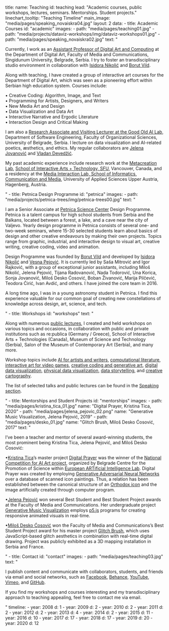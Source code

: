 title: 
    name: Teaching
id: teaching
lead: "Academic courses, public workshops, lectures, seminars. Mentorships. Student projects."
linechart_tooltip: "Teaching Timeline"
main_image: "media/pages/speaking_novaiskra04.jpg"
layout: 2
data:
    - title: Academic Courses
      id: "academic"
      images: 
        - path: "media/pages/teaching01.jpg"
        - path: "media/projects/dataviz-workshops/img/dataviz-workshops01.jpg"
        - path: "media/pages/speaking_novaiskra02.jpg"
      text: "<p>Currently, I work as an <a href='https://fmk.singidunum.ac.rs/profesori/uros-krcadinac/' target='_blank'>Assistant Professor of Digital Art and Computing</a> at the Department of Digital Art, Faculty of Media and Communications, Singidunum University, Belgrade, Serbia. I try to foster an transdisciplinary studio environment in collaboration with <a href='https://fmk.singidunum.ac.rs/profesori/isidora-nikolic/' target='_blank'>Isidora Nikolić</a> and <a href='https://fmk.singidunum.ac.rs/profesori/borut-vild/' target='_blank'>Borut Vild</a>.</p> 
<p>Along with teaching, I have created a group of interactive art courses for the Department of Digital Art, which was seen as a pioneering effort within Serbian high education system. Courses include:</p>
<p><span class='italic-style'><span class='bullet-padding'>•</span> Creative Coding: Algorithm, Image, and Text<br>
<span class='bullet-padding'>•</span> Programming for Artists, Designers, and Writers<br>
<span class='bullet-padding'>•</span> New Media Art and Design<br>
<span class='bullet-padding'>•</span> Data Visualization and Data Art<br>
<span class='bullet-padding'>•</span> Interactive Narrative and Ergodic Literature<br>
<span class='bullet-padding'>•</span> Interaction Design and Critical Making</span></p>
<p>I am also a <a href='http://goodoldai.org/' target='_blank'>Research Associate and Visiting Lecturer at the Good Old AI Lab</a>, Department of Software Engineering, Faculty of Organizational Sciences, University of Belgrade, Serbia. I lecture on data visualization and AI-related poetics, æsthetics, and ethics. My regular collaborators are <a href='https://jelenajovanovic.net/' target='_blank'>Jelena Jovanović</a> and <a href='http://devedzic.fon.bg.ac.rs/' target='_blank'>Vladan Devedžić</a>.</p>
<p>My past academic experience include research work at the <a href='http://metacreation.net/' target='_blank'>Metacreation Lab</a>, <a href='http://www.sfu.ca/siat.html' target='_blank'>School of Interactive Arts + Technology, SFU</a>, Vancouver, Canada, and a residency at the <a href='http://mi-lab.org/' target='_blank'>Media Interaction Lab,  School of Informatics, Communication and Media</a>, University of Applied Sciences Upper Austria, Hagenberg, Austria.</p>" 
    - title: Petnica Design Programme
      id: "petnica"
      images: 
        - path: "media/projects/petnica-trees/img/petnica-trees00.jpg"
      text: "<p>I am a Senior Associate at <a href='https://en.wikipedia.org/wiki/Petnica_Science_Center' target='_blank'>Petnica Science Center</a> Design Programme. Petnica is a talent campus for high school students from Serbia and the Balkans, located between a forest, a lake, and a cave near the city of Valjevo. Yearly design programme in Petnica consists of several one- and two-week seminars, where 15-30 selected students learn about basics of design and other creative endeavours by making their own projects. Topics range from graphic, industrial, and interactive design to visual art, creative writing, creative coding, video and animation.</p>
<p>Design Programme was founded by <a href='https://www.designed.rs/intervju/borut_vild' target='_blank'>Borut Vild</a> and developed by <a href='https://www.designed.rs/intervju/isidora_nikolic' target='_blank'> Isidora Nikolić</a> and <a href='https://www.fsu.edu.rs/en/professor-vesna-pejovic/' target='_blank'>Vesna Pejović</a>. It is currently led by Saša Mitrović and Igor Rajković, with a group of exceptional junior assistants, including Miloš Nikolić, Jelena Pejović, Tijana Radovanović, Nada Todorović, Una Korica, Sonja Jovanović, Miloš Desko Ćosović, Boban Živanović, Marija Pilčević, Teodora Ćirić, Ivan Avdić, and others. I have joined the core team in 2016.</p>
<p>A long time ago, I was in a young astronomy student in Petnica. I find this experience valuable for our common goal of creating new constellations of knowledge across design, art, science, and tech.</p>"
    - title: Workshops
      id: "workshops"
      text: "<p>Along with numerous <a href='/work/speaking/'>public lectures</a>, I created and held workshops on various topics and occasions, in collaboration with public and private institutions such as re:publica (Germany / Greece), School of Interactive Arts + Technologies (Canada), Museum of Science and Technology (Serbia), Salon of the Museum of Contemporary Art (Serbia), and many more.</p> 
<p>Workshop topics include <a href='/work/projects/ai-art-workshops/'>AI for artists and writers</a>, <a href='/work/projects/optimized-poetry/'>computational literature</a>, <a href='/work/projects/gamejam/'>interactive art for video games</a>, <a href='/work/projects/gen-art-workshops/'>creative coding and generative art</a>, <a href='/work/projects/dataviz-workshops/'>digital data visualization</a>, <a href='/work/projects/physical-dataviz-workshops/'>physical data visualization</a>, <a href='/work/projects/data-storytelling-workshops/'>data storytelling</a>, and <a href='/work/projects/kis-kafanas/'>creative cartography</a>.</p>
<p>The list of selected talks and public lectures can be found in the <a href='/work/speaking/'>Speaking section</a>.</p>"
    - title: Mentorships and Student Projects
      id: "mentorships"
      images: 
        - path: "media/pages/kristina_tica_01.jpg"
          name: "<span class='italic-style'>Digital Prayer</span>, Kristina Tica, 2020"
        - path: "media/pages/jelena_pejovic_02.png"
          name: "<span class='italic-style'>Generative Music Visualization</span>, Jelena Pejović, 2019"
        - path: "media/pages/desko_01.jpg"
          name: "<span class='italic-style'>Glitch Brush</span>, Miloš Desko Ćosović, 2017"
      text: "<p>I’ve been a teacher and mentor of several award-winning students, the most prominent being Kristina Tica, Jelena Pejović, and Miloš Desko Ćosović:</p>
<p><span class='bullet-padding'>•</span><a href='https://ticakristina.com/' target='_blank'>Kristina Tica</a>’s master project <span class='italic-style'><a href='https://ticakristina.com/Digital-Prayer' target='_blank'>Digital Prayer</a></span> was the winner of the <a href='http://www.seecult.org/konkurs/poziv-za-ucesce-u-projektu-evropska-laboratorija-vestacke-inteligencije' target='_blank'>National Competition for AI Art project</a>, organized by Belgrade Centre for the Promotion of Science within <a href='https://ars.electronica.art/ailab/en/' target='_blank'>European ARTificial Intelligence Lab</a>. <span class='italic-style'>Digital Prayer</span> was created by employing <a href='https://en.wikipedia.org/wiki/Generative_adversarial_network' target='_blank'>Generative Adversarial Neural Networks</a> over a database of scanned icon paintings. Thus, a relation has been established between the canonical structure of an <a href='https://en.wikipedia.org/wiki/Icon' target='_blank'>Orthodox icon</a> and the image artificially created through computer program.</p>
<p><span class='bullet-padding'>•</span><a href='https://www.instagram.com/sunflower0306/?hl=en' target='_blank'>Jelena Pejović</a> won several Best Student and Best Student Project awards at the Faculty of Media and Communications. Her undergraduate project <span class='italic-style'><a href='https://www.instagram.com/p/BrgPt37gOTX/' target='_blank'>Generative Music Visualization</a></span> employs <a href='https://p5js.org/' target='_blank'>p5.js</a> programs for creating responsive animated visuals in real-time.</p>
<p><span class='bullet-padding'>•</span><a href='http://lakrc.com/' target='_blank'>Miloš Desko Ćosović</a> won the Faculty of Media and Communications’s Best Student Project award for his master project <span class='italic-style'><a href='https://www.amicentre.biz/residence-de-Milos-Cosovic-Desko.html?lang=fr' target='_blank'>Glitch Brush</a></span>, which uses JavaScript-based glitch aesthetics in combination with real-time digital drawing. Project was publicly exhibited as a 3D mapping installation in Serbia and France.</p>"
    - title: Contact
      id: "contact"
      images: 
        - path: "media/pages/teaching03.jpg"
      text: "<p>I publish content and communicate with collaborators, students, and friends via email and social networks, such as <a href='https://www.facebook.com/uros.krcadinac' target='_blank'>Facebook</a>, <a href='https://www.behance.net/krcadinac' target='_blank'>Behance</a>, <a href='https://www.youtube.com/user/uroskrcadinac' target='_blank'>YouTube</a>, <a href='https://vimeo.com/user11041734' target='_blank'>Vimeo</a>, and <a href='https://github.com/parthenocissus' target='_blank'>GitHub</a>.</p>
<p>If you find my workshops and courses interesting and my transdisciplinary approach to teaching appealing, feel free to contact me via email.</p>"
timeline:
    - year: 2008
      d: 1
    - year: 2009
      d: 2
    - year: 2010
      d: 2
    - year: 2011
      d: 2
    - year: 2012
      d: 2
    - year: 2013
      d: 4
    - year: 2014
      d: 2
    - year: 2015
      d: 11
    - year: 2016
      d: 10
    - year: 2017
      d: 17
    - year: 2018
      d: 17
    - year: 2019
      d: 20
    - year: 2020
      d: 12